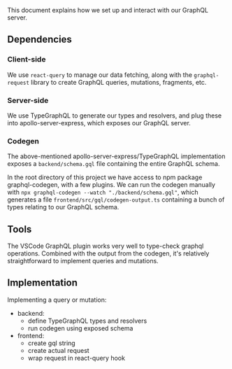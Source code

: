 This document explains how we set up and interact with our GraphQL server.

## Dependencies

### Client-side

We use `react-query` to manage our data fetching, along with the `graphql-request`
library to create GraphQL queries, mutations, fragments, etc.

### Server-side

We use TypeGraphQL to generate our types and resolvers, and plug these into
apollo-server-express, which exposes our GraphQL server.

### Codegen

The above-mentioned apollo-server-express/TypeGraphQL implementation exposes a
`backend/schema.gql` file containing the entire GraphQL schema.

In the root directory of this project we have access to npm package
graphql-codegen, with a few plugins. We can run the codegen manually with `npx graphql-codegen --watch "./backend/schema.gql"`, which generates a file
`frontend/src/gql/codegen-output.ts` containing a bunch of types relating to our
GraphQL schema.

## Tools

The VSCode GraphQL plugin works very well to type-check graphql operations.
Combined with the output from the codegen, it's relatively straightforward to
implement queries and mutations.

## Implementation

Implementing a query or mutation:

-  backend:
   -  define TypeGraphQL types and resolvers
   -  run codegen using exposed schema
-  frontend:
   -  create gql string
   -  create actual request
   -  wrap request in react-query hook
